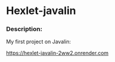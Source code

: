 # Hexlet-javalin

### Description:
My first project on Javalin:

https://hexlet-javalin-2ww2.onrender.com
